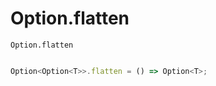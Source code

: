 # Option.flatten

`Option.flatten` 

```typescript

Option<Option<T>>.flatten = () => Option<T>;

```